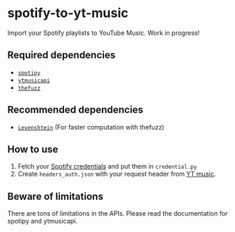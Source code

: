 # spotify-to-yt-music
Import your Spotify playlists to YouTube Music.
Work in progress!



## Required dependencies

* [`spotipy`](https://github.com/spotipy-dev/spotipy)
* [`ytmusicapi`](https://github.com/sigma67/ytmusicapi)
* [`thefuzz`](https://github.com/seatgeek/thefuzz)

## Recommended dependencies
* [`Levenshtein`](https://github.com/maxbachmann/python-Levenshtein) (For faster computation with thefuzz)


## How to use
1. Fetch your [Spotify credentials](https://developer.spotify.com/documentation/general/guides/authorization/app-settings/) and put them in ```credential.py```
2. Create ```headers_auth.json``` with your request header from [YT music](https://ytmusicapi.readthedocs.io/en/stable/setup.html).

## Beware of limitations
There are tons of limitations in the APIs. Please read the documentation for spotipy and ytmusicapi. 
